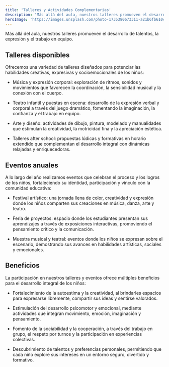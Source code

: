 ```yaml
---
title: 'Talleres y Actividades Complementarias'
description: 'Más allá del aula, nuestros talleres promueven el desarrollo de talentos, la expresión y el trabajo en equipo.'
heroImage: 'https://images.unsplash.com/photo-1735380673311-a21b6fb610cc?q=80&w=2070&auto=format&fit=crop&ixlib=rb-4.1.0&ixid=M3wxMjA3fDB8MHxwaG90by1wYWdlfHx8fGVufDB8fHx8fA%3D%3D'
---
```


Más allá del aula, nuestros talleres promueven el desarrollo de talentos, la expresión y el trabajo en equipo.

## Talleres disponibles

Ofrecemos una variedad de talleres diseñados para potenciar las habilidades creativas, expresivas y socioemocionales de los niños:

- Música y expresión corporal: exploración de ritmos, sonidos y movimientos que favorecen la coordinación, la sensibilidad musical y la conexión con el cuerpo.

- Teatro infantil y puestas en escena: desarrollo de la expresión verbal y corporal a través del juego dramático, fomentando la imaginación, la confianza y el trabajo en equipo.

- Arte y diseño: actividades de dibujo, pintura, modelado y manualidades que estimulan la creatividad, la motricidad fina y la apreciación estética.

- Talleres after school: propuestas lúdicas y formativas en horario extendido que complementan el desarrollo integral con dinámicas relajadas y enriquecedoras.

## Eventos anuales

A lo largo del año realizamos eventos que celebran el proceso y los logros de los niños, fortaleciendo su identidad, participación y vínculo con la comunidad educativa:

- Festival artístico: una jornada llena de color, creatividad y expresión donde los niños comparten sus creaciones en música, danza, arte y teatro.

- Feria de proyectos: espacio donde los estudiantes presentan sus aprendizajes a través de exposiciones interactivas, promoviendo el pensamiento crítico y la comunicación.

- Muestra musical y teatral: eventos donde los niños se expresan sobre el escenario, demostrando sus avances en habilidades artísticas, sociales y emocionales.

## Beneficios

La participación en nuestros talleres y eventos ofrece múltiples beneficios para el desarrollo integral de los niños:

- Fortalecimiento de la autoestima y la creatividad, al brindarles espacios para expresarse libremente, compartir sus ideas y sentirse valorados.

- Estimulación del desarrollo psicomotor y emocional, mediante actividades que integran movimiento, emoción, imaginación y pensamiento.

- Fomento de la sociabilidad y la cooperación, a través del trabajo en grupo, el respeto por turnos y la participación en experiencias colectivas.

- Descubrimiento de talentos y preferencias personales, permitiendo que cada niño explore sus intereses en un entorno seguro, divertido y formativo.

